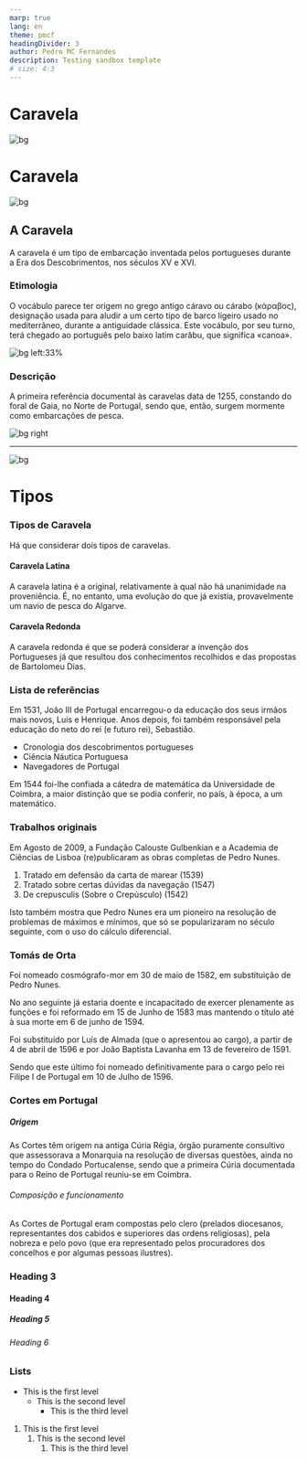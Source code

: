 ```yaml
---
marp: true
lang: en
theme: pmcf
headingDivider: 3
author: Pedro MC Fernandes
description: Testing sandbox template
# size: 4:3
---
```


# <!--fit-->Caravela

![bg](../img/ocean.jpg)

<!--
_color: var(--paper)
_class: sep
-->

# Caravela

![bg](../img/ocean.jpg)

<!--
_color: var(--paper)
_class: sep
-->

## A Caravela

A caravela é um tipo de embarcação inventada pelos portugueses durante a Era dos Descobrimentos, nos séculos XV e XVI.

<!--
header: "Sandbox Presentation"
footer: "Pedro MC Fernandes"
paginate: true
-->

### Etimologia

O vocábulo parece ter origem no grego antigo cáravo ou cárabo (κάραβος), designação usada para aludir a um certo tipo de barco ligeiro usado no mediterrâneo, durante a antiguidade clássica. Este vocábulo, por seu turno, terá chegado ao português pelo baixo latim carăbu, que significa «canoa».

![bg left:33%](../img/caravela.jpg)

### Descrição

A primeira referência documental às caravelas data de 1255, constando do foral de Gaia, no Norte de Portugal, sendo que, então, surgem mormente como embarcações de pesca.

![bg right](../img/caravela-drawing.jpg)

---

![bg](../img/ocean.jpg)

<!--
_header: ""
_footer: ""
-->

# Tipos

<!--
_paginate: false
_class: sep
_header: ""
_footer: ""
-->

### Tipos de Caravela

Há que considerar dois tipos de caravelas.

#### Caravela Latina

A caravela latina é a original, relativamente à qual não há unanimidade na proveniência. É, no entanto, uma evolução do que já existia, provavelmente um navio de pesca do Algarve.

#### Caravela Redonda

A caravela redonda é que se poderá considerar a invenção dos Portugueses já que resultou dos conhecimentos recolhidos e das propostas de Bartolomeu Dias.

### Lista de referências

Em 1531, João III de Portugal encarregou-o da educação dos seus irmãos mais novos, Luís e Henrique. Anos depois, foi também responsável pela educação do neto do rei (e futuro rei), Sebastião.

- Cronologia dos descobrimentos portugueses
- Ciência Náutica Portuguesa
- Navegadores de Portugal

Em 1544 foi-lhe confiada a cátedra de matemática da Universidade de Coimbra, a maior distinção que se podia conferir, no país, à época, a um matemático. 

### Trabalhos originais

Em Agosto de 2009, a Fundação Calouste Gulbenkian e a Academia de Ciências de Lisboa (re)publicaram as obras completas de Pedro Nunes.

1. Tratado em defensão da carta de marear (1539)
2. Tratado sobre certas dúvidas da navegação (1547)
3. De crepusculis (Sobre o Crepúsculo) (1542)

Isto também mostra que Pedro Nunes era um pioneiro na resolução de problemas de máximos e mínimos, que só se popularizaram no século seguinte, com o uso do cálculo diferencial.

### Tomás de Orta

Foi nomeado cosmógrafo-mor em 30 de maio de 1582, em substituição de Pedro Nunes.

No ano seguinte já estaria doente e incapacitado de exercer plenamente as funções e foi reformado em 15 de Junho de 1583 mas mantendo o título até à sua morte em 6 de junho de 1594.

Foi substituído por Luís de Almada (que o apresentou ao cargo), a partir de 4 de abril de 1596 e por João Baptista Lavanha em 13 de fevereiro de 1591.

Sendo que este último foi nomeado definitivamente para o cargo pelo rei Filipe I de Portugal em 10 de Julho de 1596.

### Cortes em Portugal

##### Origem

As Cortes têm origem na antiga Cúria Régia, órgão puramente consultivo que assessorava a Monarquia na resolução de diversas questões, ainda no tempo do Condado Portucalense, sendo que a primeira Cúria documentada para o Reino de Portugal reuniu-se em Coimbra.

###### Composição e funcionamento

As Cortes de Portugal eram compostas pelo clero (prelados diocesanos, representantes dos cabidos e superiores das ordens religiosas), pela nobreza e pelo povo (que era representado pelos procuradores dos concelhos e por algumas pessoas ilustres).

### Heading 3

#### Heading 4

##### Heading 5

###### Heading 6

### Lists

- This is the first level
    - This is the second level
        - This is the third level

1. This is the first level
    1. This is the second level
        1. This is the third level